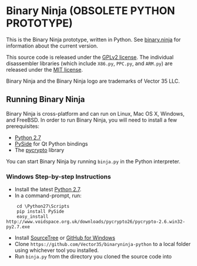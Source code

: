 # Binary Ninja (OBSOLETE PYTHON PROTOTYPE)
This is the Binary Ninja prototype, written in Python. See [binary.ninja](https://binary.ninja) for information about the current version.

This source code is released under the [GPLv2 license](https://www.gnu.org/licenses/gpl-2.0.html). The individual disassembler libraries (which include `X86.py`, `PPC.py`, and `ARM.py`) are released under the [MIT license](http://opensource.org/licenses/MIT).

Binary Ninja and the Binary Ninja logo are trademarks of Vector 35 LLC.

## Running Binary Ninja
Binary Ninja is cross-platform and can run on Linux, Mac OS X, Windows, and FreeBSD. In order to run Binary Ninja, you will need to install a few prerequisites:

* [Python 2.7](https://www.python.org/downloads/)
* [PySide](https://pypi.python.org/pypi/PySide#installing-prerequisites) for Qt Python bindings
* The [pycrypto](https://www.dlitz.net/software/pycrypto/) library

You can start Binary Ninja by running `binja.py` in the Python interpreter.

### Windows Step-by-step Instructions

* Install the latest [Python 2.7](https://www.python.org/downloads/).
* In a command-prompt, run:
```
    cd \Python27\Scripts
    pip install PySide
    easy_install http://www.voidspace.org.uk/downloads/pycrypto26/pycrypto-2.6.win32-py2.7.exe
```
* Install [SourceTree](http://www.sourcetreeapp.com/download/) or [GitHub for Windows](https://windows.github.com/)
* Clone `https://github.com/Vector35/binaryninja-python` to a local folder using whichever tool you installed.
* Run `binja.py` from the directory you cloned the source code into
